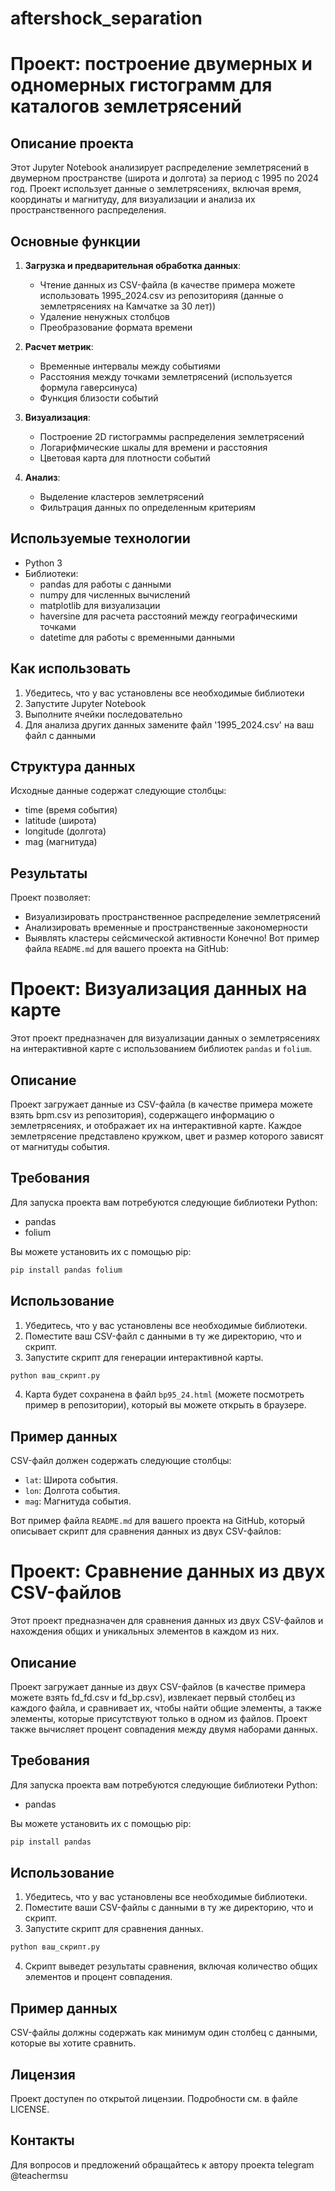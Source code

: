 # aftershock_separation
# Проект: построение двумерных и одномерных гистограмм для каталогов землетрясений

## Описание проекта

Этот Jupyter Notebook анализирует распределение землетрясений в двумерном пространстве (широта и долгота) за период с 1995 по 2024 год. Проект использует данные о землетрясениях, включая время, координаты и магнитуду, для визуализации и анализа их пространственного распределения.

## Основные функции

1. **Загрузка и предварительная обработка данных**:
   - Чтение данных из CSV-файла (в качестве примера можете использовать 1995_2024.csv из репозиторияя (данные о землетрясениях на Камчатке за 30 лет))
   - Удаление ненужных столбцов
   - Преобразование формата времени

2. **Расчет метрик**:
   - Временные интервалы между событиями
   - Расстояния между точками землетрясений (используется формула гаверсинуса)
   - Функция близости событий

3. **Визуализация**:
   - Построение 2D гистограммы распределения землетрясений
   - Логарифмические шкалы для времени и расстояния
   - Цветовая карта для плотности событий

4. **Анализ**:
   - Выделение кластеров землетрясений
   - Фильтрация данных по определенным критериям

## Используемые технологии

- Python 3
- Библиотеки:
  - pandas для работы с данными
  - numpy для численных вычислений
  - matplotlib для визуализации
  - haversine для расчета расстояний между географическими точками
  - datetime для работы с временными данными

## Как использовать

1. Убедитесь, что у вас установлены все необходимые библиотеки
2. Запустите Jupyter Notebook
3. Выполните ячейки последовательно
4. Для анализа других данных замените файл '1995_2024.csv' на ваш файл с данными

## Структура данных

Исходные данные содержат следующие столбцы:
- time (время события)
- latitude (широта)
- longitude (долгота)
- mag (магнитуда)

## Результаты

Проект позволяет:
- Визуализировать пространственное распределение землетрясений
- Анализировать временные и пространственные закономерности
- Выявлять кластеры сейсмической активности
Конечно! Вот пример файла `README.md` для вашего проекта на GitHub:


# Проект: Визуализация данных на карте

Этот проект предназначен для визуализации данных о землетрясениях на интерактивной карте с использованием библиотек `pandas` и `folium`.

## Описание

Проект загружает данные из CSV-файла (в качестве примера можете взять bpm.csv из репозитория), содержащего информацию о землетрясениях, и отображает их на интерактивной карте. Каждое землетрясение представлено кружком, цвет и размер которого зависят от магнитуды события.

## Требования

Для запуска проекта вам потребуются следующие библиотеки Python:

- pandas
- folium

Вы можете установить их с помощью pip:

```bash
pip install pandas folium
```

## Использование

1. Убедитесь, что у вас установлены все необходимые библиотеки.
2. Поместите ваш CSV-файл с данными в ту же директорию, что и скрипт.
3. Запустите скрипт для генерации интерактивной карты.

```bash
python ваш_скрипт.py
```

4. Карта будет сохранена в файл `bp95_24.html` (можете посмотреть пример в репозитории), который вы можете открыть в браузере.

## Пример данных

CSV-файл должен содержать следующие столбцы:

- `lat`: Широта события.
- `lon`: Долгота события.
- `mag`: Магнитуда события.

Вот пример файла `README.md` для вашего проекта на GitHub, который описывает скрипт для сравнения данных из двух CSV-файлов:

# Проект: Сравнение данных из двух CSV-файлов

Этот проект предназначен для сравнения данных из двух CSV-файлов и нахождения общих и уникальных элементов в каждом из них.

## Описание

Проект загружает данные из двух CSV-файлов (в качестве примера можете взять fd_fd.csv и fd_bp.csv), извлекает первый столбец из каждого файла, и сравнивает их, чтобы найти общие элементы, а также элементы, которые присутствуют только в одном из файлов. Проект также вычисляет процент совпадения между двумя наборами данных.

## Требования

Для запуска проекта вам потребуются следующие библиотеки Python:

- pandas

Вы можете установить их с помощью pip:

```bash
pip install pandas
```

## Использование

1. Убедитесь, что у вас установлены все необходимые библиотеки.
2. Поместите ваши CSV-файлы с данными в ту же директорию, что и скрипт.
3. Запустите скрипт для сравнения данных.

```bash
python ваш_скрипт.py
```

4. Скрипт выведет результаты сравнения, включая количество общих элементов и процент совпадения.

## Пример данных

CSV-файлы должны содержать как минимум один столбец с данными, которые вы хотите сравнить.




## Лицензия

Проект доступен по открытой лицензии. Подробности см. в файле LICENSE.

## Контакты

Для вопросов и предложений обращайтесь к автору проекта telegram @teachermsu
